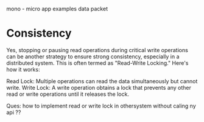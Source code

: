 mono - micro app examples
data packet

# Consistency

Yes, stopping or pausing read operations during critical write operations can be another strategy to ensure strong consistency, especially in a distributed system. This is often termed as "Read-Write Locking." Here's how it works:

Read Lock: Multiple operations can read the data simultaneously but cannot write.
Write Lock: A write operation obtains a lock that prevents any other read or write operations until it releases the lock.

Ques: how to implement read or write lock in othersystem without caling ny api ??
